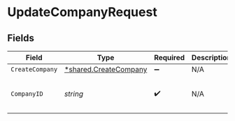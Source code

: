 # UpdateCompanyRequest


## Fields

| Field                                                         | Type                                                          | Required                                                      | Description                                                   | Example                                                       |
| ------------------------------------------------------------- | ------------------------------------------------------------- | ------------------------------------------------------------- | ------------------------------------------------------------- | ------------------------------------------------------------- |
| `CreateCompany`                                               | [*shared.CreateCompany](../../models/shared/createcompany.md) | :heavy_minus_sign:                                            | N/A                                                           |                                                               |
| `CompanyID`                                                   | *string*                                                      | :heavy_check_mark:                                            | N/A                                                           | 8a210b68-6988-11ed-a1eb-0242ac120002                          |